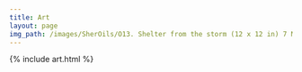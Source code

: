 ```yaml
---
title: Art
layout: page
img_path: /images/SherOils/O13. Shelter from the storm (12 x 12 in) 7 May 2020 - Lahore.jpg
---
```


{% include art.html %}
